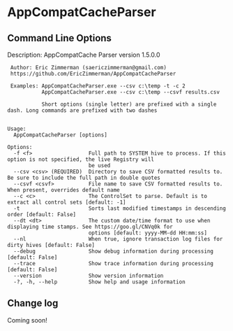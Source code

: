# AppCompatCacheParser

## Command Line Options

   Description:
     AppCompatCache Parser version 1.5.0.0
   
     Author: Eric Zimmerman (saericzimmerman@gmail.com)
     https://github.com/EricZimmerman/AppCompatCacheParser
   
     Examples: AppCompatCacheParser.exe --csv c:\temp -t -c 2
               AppCompatCacheParser.exe --csv c:\temp --csvf results.csv
   
               Short options (single letter) are prefixed with a single dash. Long commands are prefixed with two dashes
   
   
    Usage:
      AppCompatCacheParser [options]
    
    Options:
      -f <f>                  Full path to SYSTEM hive to process. If this option is not specified, the live Registry will
                              be used
      --csv <csv> (REQUIRED)  Directory to save CSV formatted results to. Be sure to include the full path in double quotes
      --csvf <csvf>           File name to save CSV formatted results to. When present, overrides default name
      --c <c>                 The ControlSet to parse. Default is to extract all control sets [default: -1]
      -t                      Sorts last modified timestamps in descending order [default: False]
      --dt <dt>               The custom date/time format to use when displaying time stamps. See https://goo.gl/CNVq0k for 
                              options [default: yyyy-MM-dd HH:mm:ss]
      --nl                    When true, ignore transaction log files for dirty hives [default: False]
      --debug                 Show debug information during processing [default: False]
      --trace                 Show trace information during processing [default: False]
      --version               Show version information
      -?, -h, --help          Show help and usage information
    
   
## Change log

Coming soon!
